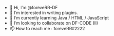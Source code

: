 - 👋 Hi, I’m @foreveRR-DF
- 👀 I’m interested in writing plugins.
- 🌱 I’m currently learning Java / HTML / JavaScript
- 💞️ I’m looking to collaborate on DF-CODE (II)
- 📫 How to reach me : foreveRR#2222

<!---
foreveRR-DF/foreveRR-DF is a ✨ special ✨ repository because its `README.md` (this file) appears on your GitHub profile.
You can click the Preview link to take a look at your changes.
--->
